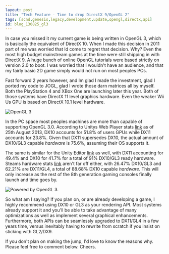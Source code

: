 ```yaml
---
layout: post
title: "Tech Feature - Time to drop DirectX 9/OpenGL 2"
tags: [scnd,genesis,legacy,development,update,opengl,directx,api]
id: blog_130825_gl3
---
```

In case you missed it my current game is being written in OpenGL 3, which is basically the equivalent of DirectX 10. 
When I made this decision in 2011 part of me was  worried that Id come to regret that  decision. Why?
Even the most high budget mainstream games at the time were still shipping in with DirectX 9.
A huge bunch of online OpenGL tutorials were based strictly on version 2.0 to boot. 
I was worried that I wouldn't have an audience, and that my fairly basic 2D game simply would not run on most peoples PCs.

Fast forward 2 years however, and Im glad I made the investment, glad I ported my code to JOGL, glad I wrote those darn matrices all by myself. 
Both the PlayStation 4 and XBox One are launching later this year. 
Both of those systems have DirectX 11 level graphics hardware. 
Even the weaker Wii Us GPU is based on DirectX 10.1 level hardware.

 ![OpenGL 3](http://www.scndgen.com/blog/2013_08_25/opengl3_logo1.png)

In the PC space most peoples machines are more than capable of supporting OpenGL 3.0. 
According to Unitys Web Player stats [link](http://stats.unity3d.com/web/gpu.html) as of 25th 
August 2013, DX10 accounts for 51.8% of users GPUs while DX11 accounts for 23.8%. 
Given that DX11 supersedes DX10, the actual amount of DX10/GL3 capable _hardware_ is 75.6%, assuming their OS supports it.

The same is similar for the Unity Editor [link](http://stats.unity3d.com/editor/gpu.html) as 
well, with DX11 accounting for 49.4% and DX10 for 41.7% for a total of 91% DX10/GL3 ready hardware. 
Steams hardware stats [link](http://store.steampowered.com/hwsurvey)  aren't far off either, 
with 26.47% DX10/GL3 and 62.21% are DX11/GL4, a total of 88.68% DX10 capable _hardware_. 
This will only increase as the rest of the 8th generation gaming consoles finally launch and time goes by.

 ![Powered by OpenGL 3.](http://www.scndgen.com/blog/2013_08_25/scndgen_legacy_1_ultra.png)

So what am I saying? If you plan on, or are already developing a game, I highly recommend using DX10 or GL3 as your rendering API. 
Most systems already support it and you'll be able to take advantage of many optimizations as well as implement several graphical enhancements. 
Furthermore, both APIs can be seamlessly upgraded to DX11/GL4 in a few years time, versus inevitably having to rewrite 
from scratch if you insist on sticking with GL2/DX9.

If you don't plan on making the jump, I'd love to know the reasons why. Please feel free to comment below. Cheers.